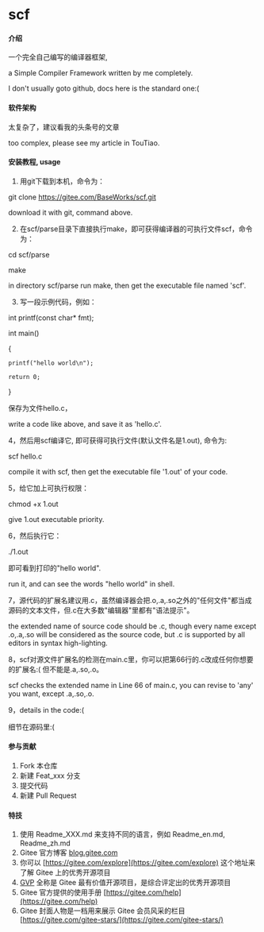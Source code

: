 # scf

#### 介绍
一个完全自己编写的编译器框架,

a Simple Compiler Framework written by me completely.

I don't usually goto github, docs here is the standard one:(

#### 软件架构
太复杂了，建议看我的头条号的文章

too complex, please see my article in TouTiao.

#### 安装教程, usage

1.  用git下载到本机，命令为：

git clone https://gitee.com/BaseWorks/scf.git

download it with git, command above.

2.  在scf/parse目录下直接执行make，即可获得编译器的可执行文件scf，命令为：

cd scf/parse

make

in directory scf/parse run make, then get the executable file named 'scf'.

3.  写一段示例代码，例如：

int printf(const char* fmt);

int main()

{

    printf("hello world\n");

    return 0;


}

保存为文件hello.c，

write a code like above, and save it as 'hello.c'.

4，然后用scf编译它, 即可获得可执行文件(默认文件名是1.out), 命令为:

scf hello.c

compile it with scf, then get the executable file '1.out' of your code.

5，给它加上可执行权限：

chmod +x 1.out

give 1.out executable priority.

6，然后执行它：

./1.out

即可看到打印的"hello world".

run it, and can see the words "hello world" in shell.

7，源代码的扩展名建议用.c，虽然编译器会把.o,.a,.so之外的"任何文件"都当成源码的文本文件，但.c在大多数"编辑器"里都有"语法提示"。

the extended name of source code should be .c, 
though every name except .o,.a,.so will be considered as the source code,
but .c is supported by all editors in syntax high-lighting.

8，scf对源文件扩展名的检测在main.c里，你可以把第66行的.c改成任何你想要的扩展名:( 但不能是.a,.so,.o。

scf checks the extended name in Line 66 of main.c, you can revise to 'any' you want, except .a,.so,.o.

9，details in the code:(

细节在源码里:(

#### 参与贡献

1.  Fork 本仓库
2.  新建 Feat_xxx 分支
3.  提交代码
4.  新建 Pull Request


#### 特技

1.  使用 Readme\_XXX.md 来支持不同的语言，例如 Readme\_en.md, Readme\_zh.md
2.  Gitee 官方博客 [blog.gitee.com](https://blog.gitee.com)
3.  你可以 [https://gitee.com/explore](https://gitee.com/explore) 这个地址来了解 Gitee 上的优秀开源项目
4.  [GVP](https://gitee.com/gvp) 全称是 Gitee 最有价值开源项目，是综合评定出的优秀开源项目
5.  Gitee 官方提供的使用手册 [https://gitee.com/help](https://gitee.com/help)
6.  Gitee 封面人物是一档用来展示 Gitee 会员风采的栏目 [https://gitee.com/gitee-stars/](https://gitee.com/gitee-stars/)

